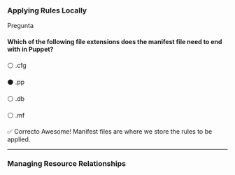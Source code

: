### Applying Rules Locally
Pregunta

#### Which of the following file extensions does the manifest file need to end with in Puppet?


⚪  .cfg


⚫  .pp


⚪  .db


⚪  .mf

✅ Correcto
Awesome! Manifest files are where we store the rules to be applied.

---
### Managing Resource Relationships
